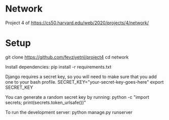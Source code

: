 # Network

Project 4 of https://cs50.harvard.edu/web/2020/projects/4/network/

# Setup

git clone https://github.com/fevziyetnl/project4
cd network


   Install dependencies:
pip install -r requirements.txt


   Django requires a secret key, so you will need to make sure that you add one to your bash profile.
SECRET_KEY="your-secret-key-goes-here"
export SECRET_KEY 


   You can generate a random secret key by running:
python -c "import secrets; print(secrets.token_urlsafe())"


   To run the development server:
python manage.py runserver
